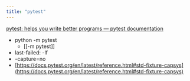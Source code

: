```yaml
---
title: "pytest"
---
```


[pytest: helps you write better programs — pytest documentation](https://docs.pytest.org/en/latest/index.html)
- python -m pytest
    - [[-m pytest]]
- last-failed: -lf
- -capture=no
- [https://docs.pytest.org/en/latest/reference.html#std-fixture-capsys](https://docs.pytest.org/en/latest/reference.html#std-fixture-capsys)
